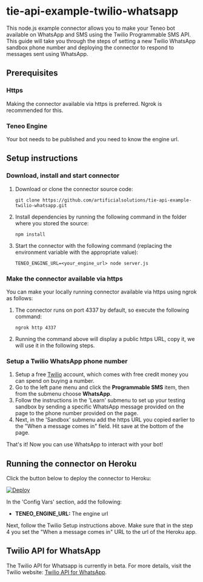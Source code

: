 # tie-api-example-twilio-whatsapp
This node.js example connector allows you to make your Teneo bot available on WhatsApp and SMS using the Twilio Programmable SMS API. This guide will take you through the steps of setting a new Twilio WhatsApp sandbox phone number and deploying the connector to respond to messages sent using WhatsApp.


## Prerequisites
### Https
Making the connector available via https is preferred. Ngrok is recommended for this.

### Teneo Engine
Your bot needs to be published and you need to know the engine url.


## Setup instructions
### Download, install and start connector
1. Download or clone the connector source code:
    ```
    git clone https://github.com/artificialsolutions/tie-api-example-twilio-whatsapp.git
    ```
2. Install dependencies by running the following command in the folder where you stored the source:
    ```
    npm install
    ``` 
3. Start the connector with the following command (replacing the environment variable with the appropriate value):
    ```
    TENEO_ENGINE_URL=<your_engine_url> node server.js
    ```

### Make the connector available via https
You can make your locally running connector available via https using ngrok as follows:

1. The connector runs on port 4337 by default, so execute the following command:
    ```
    ngrok http 4337
    ```
2. Running the command above will display a public https URL, copy it, we will use it in the following steps.


### Setup a Twilio WhatsApp phone number
1. Setup a free [Twilio](https://www.twilio.com/try-twilio) account, which comes with free credit money you can spend on buying a number.
2. Go to the left pane menu and click the **Programmable SMS** item, then from the submenu choose **WhatsApp**.
3. Follow the instructions in the 'Learn' submenu to set up your testing sandbox by sending a specific WhatsApp message provided on the page to the phone number provided on the page. 
4. Next, in the 'Sandbox' submenu add the https URL you copied earlier to the "When a message comes in" field. Hit save at the bottom of the page.


That's it! Now you can use WhatsApp to interact with your bot!


## Running the connector on Heroku
Click the button below to deploy the connector to Heroku:

[![Deploy](https://www.herokucdn.com/deploy/button.svg?classes=heroku)](https://heroku.com/deploy?template=https://github.com/artificialsolutions/tie-api-example-twilio-whatsapp)

In the 'Config Vars' section, add the following:
* **TENEO_ENGINE_URL:** The engine url


Next, follow the Twilio Setup instructions above. Make sure that in the step 4 you set the "When a message comes in" URL to the url of the Heroku app.


## Twilio API for WhatsApp
The Twilio API for Whatsapp is currently in beta. For more details, visit the Twilio website: [Twilio API for WhatsApp](https://www.twilio.com/docs/sms/whatsapp/api).


